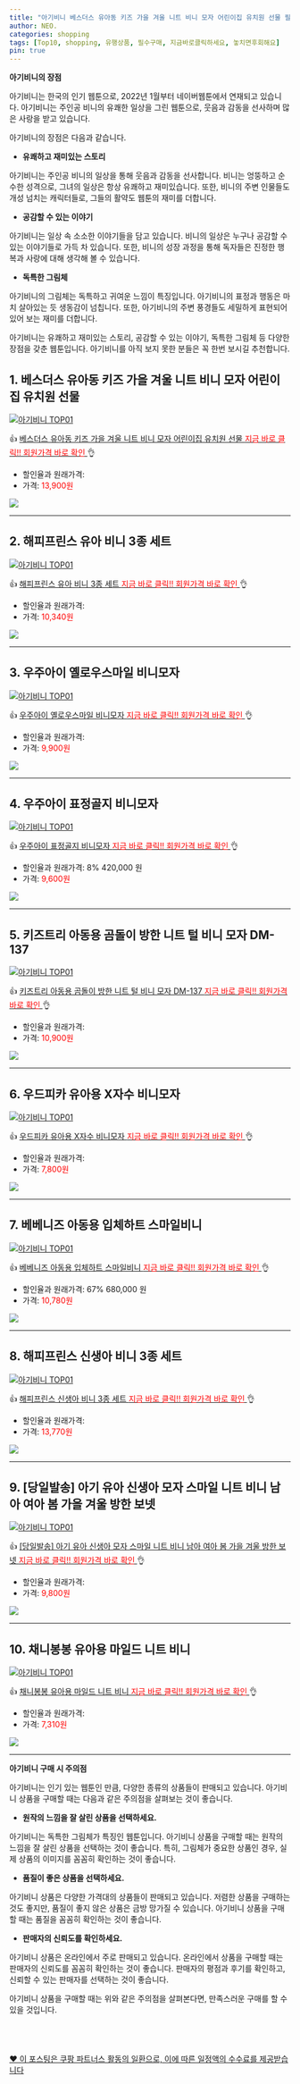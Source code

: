 ```yaml
---
title: "아기비니 베스더스 유아동 키즈 가을 겨울 니트 비니 모자 어린이집 유치원 선물 필수 필요 추천 제품 비교 최저 가격 비교 장점 구매 후기 구매평"
author: NEO.
categories: shopping
tags: [Top10, shopping, 유행상품, 필수구매, 지금바로클릭하세요, 놓치면후회해요]
pin: true
---
```

**아기비니의 장점**

아기비니는 한국의 인기 웹툰으로, 2022년 1월부터 네이버웹툰에서 연재되고 있습니다. 아기비니는 주인공 비니의 유쾌한 일상을 그린 웹툰으로, 웃음과 감동을 선사하며 많은 사랑을 받고 있습니다.

아기비니의 장점은 다음과 같습니다.

* **유쾌하고 재미있는 스토리**

아기비니는 주인공 비니의 일상을 통해 웃음과 감동을 선사합니다. 비니는 엉뚱하고 순수한 성격으로, 그녀의 일상은 항상 유쾌하고 재미있습니다. 또한, 비니의 주변 인물들도 개성 넘치는 캐릭터들로, 그들의 활약도 웹툰의 재미를 더합니다.

* **공감할 수 있는 이야기**

아기비니는 일상 속 소소한 이야기들을 담고 있습니다. 비니의 일상은 누구나 공감할 수 있는 이야기들로 가득 차 있습니다. 또한, 비니의 성장 과정을 통해 독자들은 진정한 행복과 사랑에 대해 생각해 볼 수 있습니다.

* **독특한 그림체**

아기비니의 그림체는 독특하고 귀여운 느낌이 특징입니다. 아기비니의 표정과 행동은 마치 살아있는 듯 생동감이 넘칩니다. 또한, 아기비니의 주변 풍경들도 세밀하게 표현되어 있어 보는 재미를 더합니다.

아기비니는 유쾌하고 재미있는 스토리, 공감할 수 있는 이야기, 독특한 그림체 등 다양한 장점을 갖춘 웹툰입니다. 아기비니를 아직 보지 못한 분들은 꼭 한번 보시길 추천합니다.

   

## 1. 베스더스 유아동 키즈 가을 겨울 니트 비니 모자 어린이집 유치원 선물

[![아기비니 TOP01](https://thumbnail6.coupangcdn.com/thumbnails/remote/490x490ex/image/vendor_inventory/f92b/84ff5a29d56fcb15cd79408f4ecb502689413db416c90e3c032fd0cf1a57.jpg)](https://link.coupang.com/re/AFFSDP?lptag=AF3617701&subid=GithubCoopas&pageKey=6783767444&traceid=V0-153&itemId=15962455421&vendorItemId=86951885835)


👍 [베스더스 유아동 키즈 가을 겨울 니트 비니 모자 어린이집 유치원 선물 <font color=red> 지금 바로 클릭!! 회원가격 바로 확인 </font> ](https://link.coupang.com/re/AFFSDP?lptag=AF3617701&subid=GithubCoopas&pageKey=6783767444&traceid=V0-153&itemId=15962455421&vendorItemId=86951885835) 👌 


- 할인율과 원래가격: 
- 가격: <span style='color:red'>13,900원</span>

[![](/discount_price.png)](https://link.coupang.com/re/AFFSDP?lptag=AF3617701&subid=GithubCoopas&pageKey=6783767444&traceid=V0-153&itemId=15962455421&vendorItemId=86951885835)

---


   

## 2. 해피프린스 유아 비니 3종 세트

[![아기비니 TOP01](https://thumbnail6.coupangcdn.com/thumbnails/remote/490x490ex/image/retail/images/2457878151778787-55504655-e900-41b9-bde8-3c86dffe3ca1.jpg)](https://link.coupang.com/re/AFFSDP?lptag=AF3617701&subid=GithubCoopas&pageKey=1629823809&traceid=V0-153&itemId=2780163966&vendorItemId=70769942463)


👍 [해피프린스 유아 비니 3종 세트 <font color=red> 지금 바로 클릭!! 회원가격 바로 확인 </font> ](https://link.coupang.com/re/AFFSDP?lptag=AF3617701&subid=GithubCoopas&pageKey=1629823809&traceid=V0-153&itemId=2780163966&vendorItemId=70769942463) 👌 


- 할인율과 원래가격: 
- 가격: <span style='color:red'>10,340원</span>

[![](/discount_price.png)](https://link.coupang.com/re/AFFSDP?lptag=AF3617701&subid=GithubCoopas&pageKey=1629823809&traceid=V0-153&itemId=2780163966&vendorItemId=70769942463)

---


   

## 3. 우주아이 옐로우스마일 비니모자

[![아기비니 TOP01](https://thumbnail6.coupangcdn.com/thumbnails/remote/490x490ex/image/retail/images/2020/09/08/23/4/1f0302a4-0671-4854-a094-231cc085fc41.jpg)](https://link.coupang.com/re/AFFSDP?lptag=AF3617701&subid=GithubCoopas&pageKey=2093749528&traceid=V0-153&itemId=3556626054&vendorItemId=71542499639)


👍 [우주아이 옐로우스마일 비니모자 <font color=red> 지금 바로 클릭!! 회원가격 바로 확인 </font> ](https://link.coupang.com/re/AFFSDP?lptag=AF3617701&subid=GithubCoopas&pageKey=2093749528&traceid=V0-153&itemId=3556626054&vendorItemId=71542499639) 👌 


- 할인율과 원래가격: 
- 가격: <span style='color:red'>9,900원</span>

[![](/discount_price.png)](https://link.coupang.com/re/AFFSDP?lptag=AF3617701&subid=GithubCoopas&pageKey=2093749528&traceid=V0-153&itemId=3556626054&vendorItemId=71542499639)

---


   

## 4. 우주아이 표정골지 비니모자

[![아기비니 TOP01](https://thumbnail7.coupangcdn.com/thumbnails/remote/490x490ex/image/retail/images/2020/09/08/23/1/efbfff24-00bb-4560-9915-452c623ae626.jpg)](https://link.coupang.com/re/AFFSDP?lptag=AF3617701&subid=GithubCoopas&pageKey=2093749198&traceid=V0-153&itemId=3556625486&vendorItemId=71542499059)


👍 [우주아이 표정골지 비니모자 <font color=red> 지금 바로 클릭!! 회원가격 바로 확인 </font> ](https://link.coupang.com/re/AFFSDP?lptag=AF3617701&subid=GithubCoopas&pageKey=2093749198&traceid=V0-153&itemId=3556625486&vendorItemId=71542499059) 👌 


- 할인율과 원래가격: 8%  420,000   원
- 가격: <span style='color:red'>9,600원</span>

[![](/discount_price.png)](https://link.coupang.com/re/AFFSDP?lptag=AF3617701&subid=GithubCoopas&pageKey=2093749198&traceid=V0-153&itemId=3556625486&vendorItemId=71542499059)

---


   

## 5. 키즈트리 아동용 곰돌이 방한 니트 털 비니 모자 DM-137

[![아기비니 TOP01](https://thumbnail6.coupangcdn.com/thumbnails/remote/490x490ex/image/rs_quotation_api/sk2po7qf/3eccefde9d3c45a8b6b903350dd75a5a.jpg)](https://link.coupang.com/re/AFFSDP?lptag=AF3617701&subid=GithubCoopas&pageKey=6927829898&traceid=V0-153&itemId=16753315116&vendorItemId=83934888089)


👍 [키즈트리 아동용 곰돌이 방한 니트 털 비니 모자 DM-137 <font color=red> 지금 바로 클릭!! 회원가격 바로 확인 </font> ](https://link.coupang.com/re/AFFSDP?lptag=AF3617701&subid=GithubCoopas&pageKey=6927829898&traceid=V0-153&itemId=16753315116&vendorItemId=83934888089) 👌 


- 할인율과 원래가격: 
- 가격: <span style='color:red'>10,900원</span>

[![](/discount_price.png)](https://link.coupang.com/re/AFFSDP?lptag=AF3617701&subid=GithubCoopas&pageKey=6927829898&traceid=V0-153&itemId=16753315116&vendorItemId=83934888089)

---


   

## 6. 우드피카 유아용 X자수 비니모자

[![아기비니 TOP01](https://thumbnail8.coupangcdn.com/thumbnails/remote/490x490ex/image/vendor_inventory/89b1/d8aa6a696e705926a3da97603eddc6646c13a7e9652038a0c9131995e198.jpg)](https://link.coupang.com/re/AFFSDP?lptag=AF3617701&subid=GithubCoopas&pageKey=6784583356&traceid=V0-153&itemId=15966760316&vendorItemId=83174445396)


👍 [우드피카 유아용 X자수 비니모자 <font color=red> 지금 바로 클릭!! 회원가격 바로 확인 </font> ](https://link.coupang.com/re/AFFSDP?lptag=AF3617701&subid=GithubCoopas&pageKey=6784583356&traceid=V0-153&itemId=15966760316&vendorItemId=83174445396) 👌 


- 할인율과 원래가격: 
- 가격: <span style='color:red'>7,800원</span>

[![](/discount_price.png)](https://link.coupang.com/re/AFFSDP?lptag=AF3617701&subid=GithubCoopas&pageKey=6784583356&traceid=V0-153&itemId=15966760316&vendorItemId=83174445396)

---


   

## 7. 베베니즈 아동용 입체하트 스마일비니

[![아기비니 TOP01](https://thumbnail7.coupangcdn.com/thumbnails/remote/490x490ex/image/rs_quotation_api/q5pyoddr/fc26509d2a614cfc8f38dfeee5c272ac.jpg)](https://link.coupang.com/re/AFFSDP?lptag=AF3617701&subid=GithubCoopas&pageKey=6801501435&traceid=V0-153&itemId=16057030443&vendorItemId=84689233693)


👍 [베베니즈 아동용 입체하트 스마일비니 <font color=red> 지금 바로 클릭!! 회원가격 바로 확인 </font> ](https://link.coupang.com/re/AFFSDP?lptag=AF3617701&subid=GithubCoopas&pageKey=6801501435&traceid=V0-153&itemId=16057030443&vendorItemId=84689233693) 👌 


- 할인율과 원래가격: 67%  680,000   원
- 가격: <span style='color:red'>10,780원</span>

[![](/discount_price.png)](https://link.coupang.com/re/AFFSDP?lptag=AF3617701&subid=GithubCoopas&pageKey=6801501435&traceid=V0-153&itemId=16057030443&vendorItemId=84689233693)

---


   

## 8. 해피프린스 신생아 비니 3종 세트

[![아기비니 TOP01](https://thumbnail9.coupangcdn.com/thumbnails/remote/490x490ex/image/retail/images/2208612575198271-7735c34d-77ef-46be-af13-39f0c9954ba8.jpg)](https://link.coupang.com/re/AFFSDP?lptag=AF3617701&subid=GithubCoopas&pageKey=1629835335&traceid=V0-153&itemId=2780180268&vendorItemId=70769942787)


👍 [해피프린스 신생아 비니 3종 세트 <font color=red> 지금 바로 클릭!! 회원가격 바로 확인 </font> ](https://link.coupang.com/re/AFFSDP?lptag=AF3617701&subid=GithubCoopas&pageKey=1629835335&traceid=V0-153&itemId=2780180268&vendorItemId=70769942787) 👌 


- 할인율과 원래가격: 
- 가격: <span style='color:red'>13,770원</span>

[![](/discount_price.png)](https://link.coupang.com/re/AFFSDP?lptag=AF3617701&subid=GithubCoopas&pageKey=1629835335&traceid=V0-153&itemId=2780180268&vendorItemId=70769942787)

---


   

## 9. [당일발송] 아기 유아 신생아 모자 스마일 니트 비니 남아 여아 봄 가을 겨울 방한 보넷

[![아기비니 TOP01](https://thumbnail7.coupangcdn.com/thumbnails/remote/490x490ex/image/vendor_inventory/d5ac/b9aea1908965be130184bf6a46a5f39718696bf09318f21d86059e913912.jpg)](https://link.coupang.com/re/AFFSDP?lptag=AF3617701&subid=GithubCoopas&pageKey=7667705527&traceid=V0-153&itemId=20445939071&vendorItemId=87526480157)


👍 [[당일발송] 아기 유아 신생아 모자 스마일 니트 비니 남아 여아 봄 가을 겨울 방한 보넷 <font color=red> 지금 바로 클릭!! 회원가격 바로 확인 </font> ](https://link.coupang.com/re/AFFSDP?lptag=AF3617701&subid=GithubCoopas&pageKey=7667705527&traceid=V0-153&itemId=20445939071&vendorItemId=87526480157) 👌 


- 할인율과 원래가격: 
- 가격: <span style='color:red'>9,800원</span>

[![](/discount_price.png)](https://link.coupang.com/re/AFFSDP?lptag=AF3617701&subid=GithubCoopas&pageKey=7667705527&traceid=V0-153&itemId=20445939071&vendorItemId=87526480157)

---


   

## 10. 채니봉봉 유아용 마일드 니트 비니

[![아기비니 TOP01](https://thumbnail8.coupangcdn.com/thumbnails/remote/490x490ex/image/retail/images/2019/10/29/18/4/c5959e71-1299-4066-b3f1-5635fcd6ef1e.jpg)](https://link.coupang.com/re/AFFSDP?lptag=AF3617701&subid=GithubCoopas&pageKey=329389371&traceid=V0-153&itemId=1053168610&vendorItemId=5521815262)


👍 [채니봉봉 유아용 마일드 니트 비니 <font color=red> 지금 바로 클릭!! 회원가격 바로 확인 </font> ](https://link.coupang.com/re/AFFSDP?lptag=AF3617701&subid=GithubCoopas&pageKey=329389371&traceid=V0-153&itemId=1053168610&vendorItemId=5521815262) 👌 


- 할인율과 원래가격: 
- 가격: <span style='color:red'>7,310원</span>

[![](/discount_price.png)](https://link.coupang.com/re/AFFSDP?lptag=AF3617701&subid=GithubCoopas&pageKey=329389371&traceid=V0-153&itemId=1053168610&vendorItemId=5521815262)

---
**아기비니 구매 시 주의점**

아기비니는 인기 있는 웹툰인 만큼, 다양한 종류의 상품들이 판매되고 있습니다. 아기비니 상품을 구매할 때는 다음과 같은 주의점을 살펴보는 것이 좋습니다.

* **원작의 느낌을 잘 살린 상품을 선택하세요.**

아기비니는 독특한 그림체가 특징인 웹툰입니다. 아기비니 상품을 구매할 때는 원작의 느낌을 잘 살린 상품을 선택하는 것이 좋습니다. 특히, 그림체가 중요한 상품인 경우, 실제 상품의 이미지를 꼼꼼히 확인하는 것이 좋습니다.

* **품질이 좋은 상품을 선택하세요.**

아기비니 상품은 다양한 가격대의 상품들이 판매되고 있습니다. 저렴한 상품을 구매하는 것도 좋지만, 품질이 좋지 않은 상품은 금방 망가질 수 있습니다. 아기비니 상품을 구매할 때는 품질을 꼼꼼히 확인하는 것이 좋습니다.

* **판매자의 신뢰도를 확인하세요.**

아기비니 상품은 온라인에서 주로 판매되고 있습니다. 온라인에서 상품을 구매할 때는 판매자의 신뢰도를 꼼꼼히 확인하는 것이 좋습니다. 판매자의 평점과 후기를 확인하고, 신뢰할 수 있는 판매자를 선택하는 것이 좋습니다.

아기비니 상품을 구매할 때는 위와 같은 주의점을 살펴본다면, 만족스러운 구매를 할 수 있을 것입니다.<br><br><br><br><br> [ ❤  이 포스팅은 쿠팡 파트너스 활동의 일환으로, 이에 따른 일정액의 수수료를 제공받습니다](https://link.coupang.com/a/bcEFyh)
